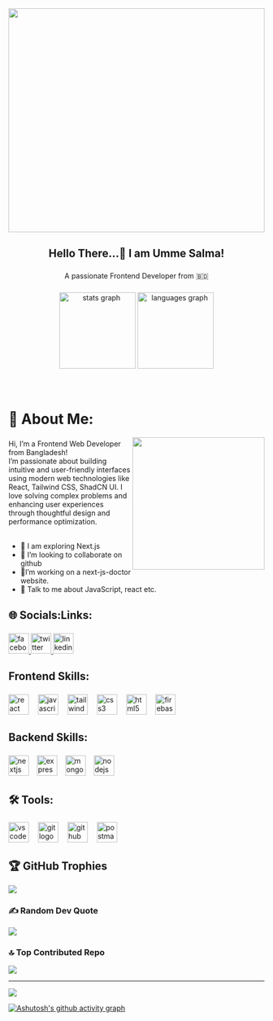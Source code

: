 <div align="center">
  <img height="440" width="100%" src="https://i.ibb.co.com/whTTBB0j/umme-salma-banner.jpg"  />
</div>

###

<h2 align="center">Hello There...👋 I am Umme Salma!</h2>

###

<p align="center">A passionate Frontend Developer from 🇧🇩</p>

###

<div align="center">
  <img src="https://github-readme-stats.vercel.app/api?username=ummesalma303&hide_title=false&hide_rank=false&show_icons=true&include_all_commits=true&count_private=true&disable_animations=false&theme=dracula&locale=en&hide_border=false" height="150" alt="stats graph"  />
  <img src="https://github-readme-stats.vercel.app/api/top-langs?username=ummesalma303&locale=en&hide_title=false&layout=compact&card_width=320&langs_count=5&theme=dracula&hide_border=false" height="150" alt="languages graph"  />
</div>

###
</br>
<h1 align="left">💫 About Me:</h2>



<img align="right" height="260" src="https://cdn.dribbble.com/userupload/9885161/file/original-ea59665ee88d1c9fc1dddca426590a9d.gif"  />

###

<p align="left">Hi, I’m a Frontend Web Developer from Bangladesh!<br>I’m passionate about building intuitive and user-friendly interfaces using modern web technologies like React, Tailwind CSS, ShadCN UI. I love solving complex problems and enhancing user experiences through thoughtful design and performance optimization.<br><br>
  
  - 🔭 I am exploring Next.js<br>
  - 👯 I’m looking to collaborate on github<br>
  - 🌱I’m working on a next-js-doctor website.
  - 💬 Talk to me about JavaScript, react etc.</p>

###

<h2 align="left">🌐 Socials:Links:</h2>

###

<div align="left">
  <a href="https://www.facebook.com/UmmeSalma303" target="_blank">
    <img src="https://img.shields.io/static/v1?message=Facebook&logo=facebook&label=&color=1877F2&logoColor=white&labelColor=&style=for-the-badge" height="40" alt="facebook logo"  />
  </a>
  <a href="https://x.com/ummesalma333" target="_blank">
    <img src="https://img.shields.io/static/v1?message=Twitch&logo=twitch&label=&color=9146FF&logoColor=white&labelColor=&style=for-the-badge" height="40" alt="twitter logo"  />
  </a>
  <img src="https://img.shields.io/static/v1?message=LinkedIn&logo=linkedin&label=&color=0077B5&logoColor=white&labelColor=&style=for-the-badge" height="40" alt="linkedin logo"  />
</div>

###

<h2 align="left">Frontend Skills:</h2>

###

<div align="left">
  <img src="https://cdn.jsdelivr.net/gh/devicons/devicon/icons/react/react-original.svg" height="40" alt="react logo"  />
  <img width="10" />
  <img src="https://cdn.jsdelivr.net/gh/devicons/devicon/icons/javascript/javascript-original.svg" height="40" alt="javascript logo"  />
  <img width="10" />
  <img src="https://cdn.simpleicons.org/tailwindcss/06B6D4" height="40" alt="tailwindcss logo"  />
  <img width="10" />
  <img src="https://cdn.jsdelivr.net/gh/devicons/devicon/icons/css3/css3-original.svg" height="40" alt="css3 logo"  />
  <img width="10" />
  <img src="https://cdn.jsdelivr.net/gh/devicons/devicon/icons/html5/html5-original.svg" height="40" alt="html5 logo"  />
  <img width="10" />
 <img src="https://skillicons.dev/icons?i=firebase" height="40" alt="firebase logo"  />
</div>

###

<h2 align="left">Backend Skills:</h2>

###

<div align="left">
  <img src="https://cdn.jsdelivr.net/gh/devicons/devicon/icons/nextjs/nextjs-original.svg" height="40" alt="nextjs logo"  />
  <img width="8" />
  <img src="https://skillicons.dev/icons?i=express" height="40" alt="express logo"  />
  <img width="8" />
  <img src="https://cdn.jsdelivr.net/gh/devicons/devicon/icons/mongodb/mongodb-original.svg" height="40" alt="mongodb logo"  />
 <img width="8" />
  <img src="https://cdn.simpleicons.org/nodedotjs/339933" height="40" alt="nodejs logo"  />
</div>

###

<h2 align="left">🛠️ Tools:</h2>

###

<div align="left">
  <img src="https://cdn.jsdelivr.net/gh/devicons/devicon/icons/vscode/vscode-original.svg" height="40" alt="vscode logo"  />
  <img width="10" />
  <img src="https://skillicons.dev/icons?i=git" height="40" alt="git logo"  />
  <img width="10" />
  <img src="https://skillicons.dev/icons?i=github" height="40" alt="github logo"  />
  <img width="10" />
  <img src="https://cdn.simpleicons.org/postman/FF6C37" height="40" alt="postman logo"  />
</div>

<!--
###

<img src="https://raw.githubusercontent.com/ummesalma303/ummesalma303/output/snake.svg" alt="Snake animation" />

###
-->














<!--

### Hi there


**ummesalma303/ummesalma303** is a ✨ _special_ ✨ repository because its `README.md` (this file) appears on your GitHub profile.

Here are some ideas to get you started:

- 🔭 I’m currently working on ...
- 🌱 I’m currently learning ...
- 👯 I’m looking to collaborate on ...
- 🤔 I’m looking for help with ...
- 💬 Ask me about ...
- 📫 How to reach me: ...
- 😄 Pronouns: ...
- ⚡ Fun fact: ...
-->




<!--
### Hi there 👋, my name is Umme Salma
#### I am front end developer
I am Love to learn new skills. Now learning react.

Skills: JavaScript / Daisy UI / Tailwind CSS/ HTML / CSS </br>

# 💫 About Me:
🔭 I’m currently working on react js base project<br>👯 I’m looking to collaborate on github<br>🌱 I’m currently learning react<br>💬 Talk to me about JavaScript, react etc<br>📫 Reach me at ummesalma333999@gmail.com


## 🌐 Socials:
[![Facebook](https://img.shields.io/badge/Facebook-%231877F2.svg?logo=Facebook&logoColor=white)](https://facebook.com/https://www.facebook.com/UmmeSalma303?mibextid=ZbWKwL) [![Pinterest](https://img.shields.io/badge/Pinterest-%23E60023.svg?logo=Pinterest&logoColor=white)](https://pinterest.com/https://www.pinterest.com/MunneSalma/_profile/) [![Quora](https://img.shields.io/badge/Quora-%23B92B27.svg?logo=Quora&logoColor=white)](https://quora.com/profile/https://www.quora.com/profile/Salma-Taher-Munni) [![Stack Overflow](https://img.shields.io/badge/-Stackoverflow-FE7A16?logo=stack-overflow&logoColor=white)](https://stackoverflow.com/users/https://stackoverflow.com/users/24997841/umme-salma) 

# 💻 Tech Stack:
![CSS3](https://img.shields.io/badge/css3-%231572B6.svg?style=for-the-badge&logo=css3&logoColor=white) ![JavaScript](https://img.shields.io/badge/javascript-%23323330.svg?style=for-the-badge&logo=javascript&logoColor=%23F7DF1E) ![Netlify](https://img.shields.io/badge/netlify-%23000000.svg?style=for-the-badge&logo=netlify&logoColor=#00C7B7) ![Vercel](https://img.shields.io/badge/vercel-%23000000.svg?style=for-the-badge&logo=vercel&logoColor=white) ![Bootstrap](https://img.shields.io/badge/bootstrap-%238511FA.svg?style=for-the-badge&logo=bootstrap&logoColor=white) ![Bulma](https://img.shields.io/badge/bulma-00D0B1?style=for-the-badge&logo=bulma&logoColor=white) ![DaisyUI](https://img.shields.io/badge/daisyui-5A0EF8?style=for-the-badge&logo=daisyui&logoColor=white) ![Context-API](https://img.shields.io/badge/Context--Api-000000?style=for-the-badge&logo=react) ![React](https://img.shields.io/badge/react-%2320232a.svg?style=for-the-badge&logo=react&logoColor=%2361DAFB) ![React Router](https://img.shields.io/badge/React_Router-CA4245?style=for-the-badge&logo=react-router&logoColor=white) ![Canva](https://img.shields.io/badge/Canva-%2300C4CC.svg?style=for-the-badge&logo=Canva&logoColor=white) ![GitHub](https://img.shields.io/badge/github-%23121011.svg?style=for-the-badge&logo=github&logoColor=white) ![Git](https://img.shields.io/badge/git-%23F05033.svg?style=for-the-badge&logo=git&logoColor=white) ![Notion](https://img.shields.io/badge/Notion-%23000000.svg?style=for-the-badge&logo=notion&logoColor=white)
# 📊 GitHub Stats:
![](https://github-readme-stats.vercel.app/api?username=ummesalma303&theme=ambient_gradient&hide_border=false&include_all_commits=true&count_private=true)<br/>
![](https://github-readme-streak-stats.herokuapp.com/?user=ummesalma303&theme=ambient_gradient&hide_border=false)<br/>
![](https://github-readme-stats.vercel.app/api/top-langs/?username=ummesalma303&theme=ambient_gradient&hide_border=false&include_all_commits=true&count_private=true&layout=compact)
-->



## 🏆 GitHub Trophies
![](https://github-profile-trophy.vercel.app/?username=ummesalma303&theme=radical&no-frame=false&no-bg=true&margin-w=4)

### ✍️ Random Dev Quote
![](https://quotes-github-readme.vercel.app/api?type=horizontal&theme=radical)

### 🔝 Top Contributed Repo
<!-- ![](https://github-contributor-stats.vercel.app/api?username=ummesalma303&limit=5&theme=ambient_gradient&combine_all_yearly_contributions=true) -->
![](https://github-contributor-stats.vercel.app/api?username=ummesalma303&limit=5&theme=dark&combine_all_yearly_contributions=true)

---
[![](https://visitcount.itsvg.in/api?id=ummesalma303&icon=10&color=13)](https://visitcount.itsvg.in)

<!-- Proudly created with GPRM ( https://gprm.itsvg.in ) -->



[![Ashutosh's github activity graph](https://github-readme-activity-graph.vercel.app/graph?username=ummesalma303&bg_color=0a0508&color=3b83da&line=1f6feb&point=58a6ff&area=true&hide_border=true)](https://github.com/ashutosh00710/github-readme-activity-graph)
